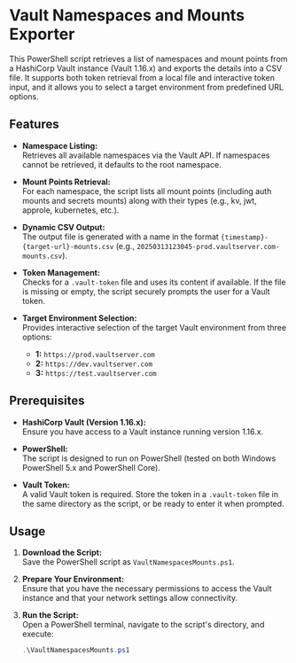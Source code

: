 # Vault Namespaces and Mounts Exporter

This PowerShell script retrieves a list of namespaces and mount points from a HashiCorp Vault instance (Vault 1.16.x) and exports the details into a CSV file. It supports both token retrieval from a local file and interactive token input, and it allows you to select a target environment from predefined URL options.

## Features

- **Namespace Listing:**  
  Retrieves all available namespaces via the Vault API. If namespaces cannot be retrieved, it defaults to the root namespace.

- **Mount Points Retrieval:**  
  For each namespace, the script lists all mount points (including auth mounts and secrets mounts) along with their types (e.g., kv, jwt, approle, kubernetes, etc.).

- **Dynamic CSV Output:**  
  The output file is generated with a name in the format `{timestamp}-{target-url}-mounts.csv` (e.g., `20250313123045-prod.vaultserver.com-mounts.csv`).

- **Token Management:**  
  Checks for a `.vault-token` file and uses its content if available. If the file is missing or empty, the script securely prompts the user for a Vault token.

- **Target Environment Selection:**  
  Provides interactive selection of the target Vault environment from three options:
  - **1:** `https://prod.vaultserver.com`
  - **2:** `https://dev.vaultserver.com`
  - **3:** `https://test.vaultserver.com`

## Prerequisites

- **HashiCorp Vault (Version 1.16.x):**  
  Ensure you have access to a Vault instance running version 1.16.x.

- **PowerShell:**  
  The script is designed to run on PowerShell (tested on both Windows PowerShell 5.x and PowerShell Core).

- **Vault Token:**  
  A valid Vault token is required. Store the token in a `.vault-token` file in the same directory as the script, or be ready to enter it when prompted.

## Usage

1. **Download the Script:**  
   Save the PowerShell script as `VaultNamespacesMounts.ps1`.

2. **Prepare Your Environment:**  
   Ensure that you have the necessary permissions to access the Vault instance and that your network settings allow connectivity.

3. **Run the Script:**  
   Open a PowerShell terminal, navigate to the script's directory, and execute:
   ```powershell
   .\VaultNamespacesMounts.ps1
